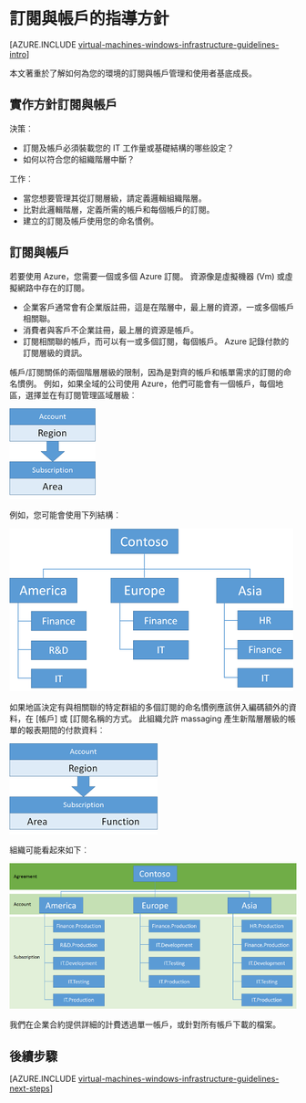 <properties
    pageTitle="訂閱和帳戶準則 |Microsoft Azure"
    description="深入了解重要的設計及實作方針的訂閱和 Azure 帳戶。"
    documentationCenter=""
    services="virtual-machines-windows"
    authors="iainfoulds"
    manager="timlt"
    editor=""
    tags="azure-resource-manager"/>

<tags
    ms.service="virtual-machines-windows"
    ms.workload="infrastructure-services"
    ms.tgt_pltfrm="vm-windows"
    ms.devlang="na"
    ms.topic="article"
    ms.date="09/08/2016"
    ms.author="iainfou"/>

# <a name="subscription-and-accounts-guidelines"></a>訂閱與帳戶的指導方針

[AZURE.INCLUDE [virtual-machines-windows-infrastructure-guidelines-intro](../../includes/virtual-machines-windows-infrastructure-guidelines-intro.md)] 

本文著重於了解如何為您的環境的訂閱與帳戶管理和使用者基底成長。


## <a name="implementation-guidelines-for-subscriptions-and-accounts"></a>實作方針訂閱與帳戶

決策︰

- 訂閱及帳戶必須裝載您的 IT 工作量或基礎結構的哪些設定？
- 如何以符合您的組織階層中斷？

工作︰

- 當您想要管理其從訂閱層級，請定義邏輯組織階層。
- 比對此邏輯階層，定義所需的帳戶和每個帳戶的訂閱。
- 建立的訂閱及帳戶使用您的命名慣例。


## <a name="subscriptions-and-accounts"></a>訂閱與帳戶

若要使用 Azure，您需要一個或多個 Azure 訂閱。 資源像是虛擬機器 (Vm) 或虛擬網路中存在的訂閱。

- 企業客戶通常會有企業版註冊，這是在階層中，最上層的資源，一或多個帳戶相關聯。
- 消費者與客戶不企業註冊，最上層的資源是帳戶。
- 訂閱相關聯的帳戶，而可以有一或多個訂閱，每個帳戶。 Azure 記錄付款的訂閱層級的資訊。

帳戶/訂閱關係的兩個階層層級的限制，因為是對齊的帳戶和帳單需求的訂閱的命名慣例。 例如，如果全域的公司使用 Azure，他們可能會有一個帳戶，每個地區，選擇並在有訂閱管理區域層級︰

![](./media/virtual-machines-common-infrastructure-service-guidelines/sub01.png)

例如，您可能會使用下列結構︰

![](./media/virtual-machines-common-infrastructure-service-guidelines/sub02.png)

如果地區決定有與相關聯的特定群組的多個訂閱的命名慣例應該併入編碼額外的資料，在 [帳戶] 或 [訂閱名稱的方式。 此組織允許 massaging 產生新階層層級的帳單的報表期間的付款資料︰

![](./media/virtual-machines-common-infrastructure-service-guidelines/sub03.png)

組織可能看起來如下︰

![](./media/virtual-machines-common-infrastructure-service-guidelines/sub04.png)

我們在企業合約提供詳細的計費透過單一帳戶，或針對所有帳戶下載的檔案。


## <a name="next-steps"></a>後續步驟

[AZURE.INCLUDE [virtual-machines-windows-infrastructure-guidelines-next-steps](../../includes/virtual-machines-windows-infrastructure-guidelines-next-steps.md)] 